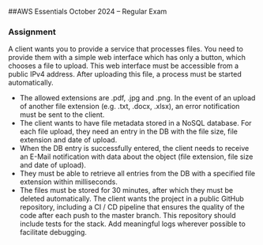 ##AWS Essentials October 2024 – Regular Exam
### Assignment
A client wants you to provide a service that processes files. You need to provide them with a simple web interface which has only a button, which chooses a file to upload. This web interface must be accessible from a public IPv4 address.  After uploading this file, a process must be started automatically.
-	The allowed extensions are .pdf, .jpg and .png. In the event of an upload of another file extension (e.g. .txt, .docx, .xlsx), an error notification must be sent to the client. 
-	 The client wants to have file metadata stored in a NoSQL database. For each file upload, they need an entry in the DB with the file size, file extension and date of upload. 
-	When the DB entry is successfully entered, the client needs to receive an E-Mail notification with data about the object (file extension, file size and date of upload).
-	They must be able to retrieve all entries from the DB with a specified file extension within milliseconds. 
-	The files must be stored for 30 minutes, after which they must be deleted automatically. 
The client wants the project in a public GitHub repository, including a CI / CD pipeline that ensures the quality of the code after each push to the master branch.
This repository should include tests for the stack. Add meaningful logs wherever possible to facilitate debugging.


